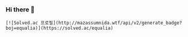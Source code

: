 ### Hi there 👋

<!--
**qualificationalitated/qualificationalitated** is a ✨ _special_ ✨ repository because its `README.md` (this file) appears on your GitHub profile.

Here are some ideas to get you started:

- 🔭 I’m currently working on ...
- 🌱 I’m currently learning ...
- 👯 I’m looking to collaborate on ...
- 🤔 I’m looking for help with ...
- 💬 Ask me about ...
- 📫 How to reach me: ...
- 😄 Pronouns: ...
- ⚡ Fun fact: ...
-->

```
[![Solved.ac 프로필](http://mazassumnida.wtf/api/v2/generate_badge?boj=equalia)](https://solved.ac/equalia)
```